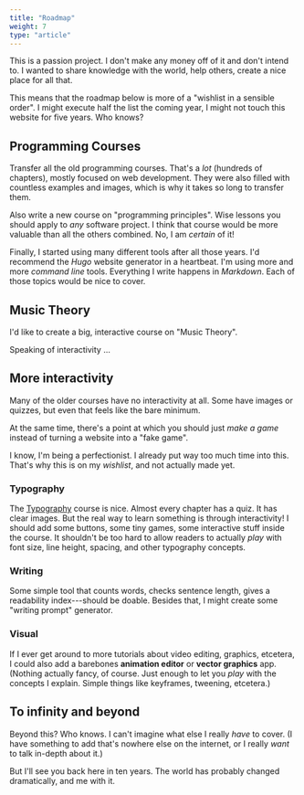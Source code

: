 ```yaml
---
title: "Roadmap"
weight: 7
type: "article"
---
```


This is a passion project. I don't make any money off of it and don't intend to. I wanted to share knowledge with the world, help others, create a nice place for all that.

This means that the roadmap below is more of a "wishlist in a sensible order". I might execute half the list the coming year, I might not touch this website for five years. Who knows?

## Programming Courses

Transfer all the old programming courses. That's a _lot_ (hundreds of chapters), mostly focused on web development. They were also filled with countless examples and images, which is why it takes so long to transfer them.

Also write a new course on "programming principles". Wise lessons you should apply to _any_ software project. I think that course would be more valuable than all the others combined. No, I am _certain_ of it!

Finally, I started using many different tools after all those years. I'd recommend the _Hugo_ website generator in a heartbeat. I'm using more and more _command line_ tools. Everything I write happens in _Markdown_. Each of those topics would be nice to cover.

## Music Theory

I'd like to create a big, interactive course on "Music Theory".

Speaking of interactivity ...

## More interactivity

Many of the older courses have no interactivity at all. Some have images or quizzes, but even that feels like the bare minimum.

At the same time, there's a point at which you should just _make a game_ instead of turning a website into a "fake game".

I know, I'm being a perfectionist. I already put way too much time into this. That's why this is on my _wishlist_, and not actually made yet.

### Typography
The [Typography](../../../visual/typography/) course is nice. Almost every chapter has a quiz. It has clear images. But the real way to learn something is through interactivity! I should add some buttons, some tiny games, some interactive stuff inside the course. It shouldn't be too hard to allow readers to actually _play_ with font size, line height, spacing, and other typography concepts.

### Writing
Some simple tool that counts words, checks sentence length, gives a readability index---should be doable. Besides that, I might create some "writing prompt" generator.

### Visual

If I ever get around to more tutorials about video editing, graphics, etcetera, I could also add a barebones **animation editor** or **vector graphics** app. (Nothing actually fancy, of course. Just enough to let you _play_ with the concepts I explain. Simple things like keyframes, tweening, etcetera.)

## To infinity and beyond

Beyond this? Who knows. I can't imagine what else I really _have_ to cover. (I have something to add that's nowhere else on the internet, or I really _want_ to talk in-depth about it.)

But I'll see you back here in ten years. The world has probably changed dramatically, and me with it.